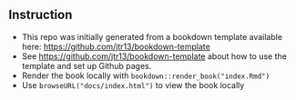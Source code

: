 ## Instruction

- This repo was initially generated from a bookdown template available here: https://github.com/jtr13/bookdown-template
- See https://github.com/jtr13/bookdown-template about how to use the template and set up Github pages.
- Render the book locally with `bookdown::render_book("index.Rmd")`
- Use `browseURL("docs/index.html")` to view the book locally

